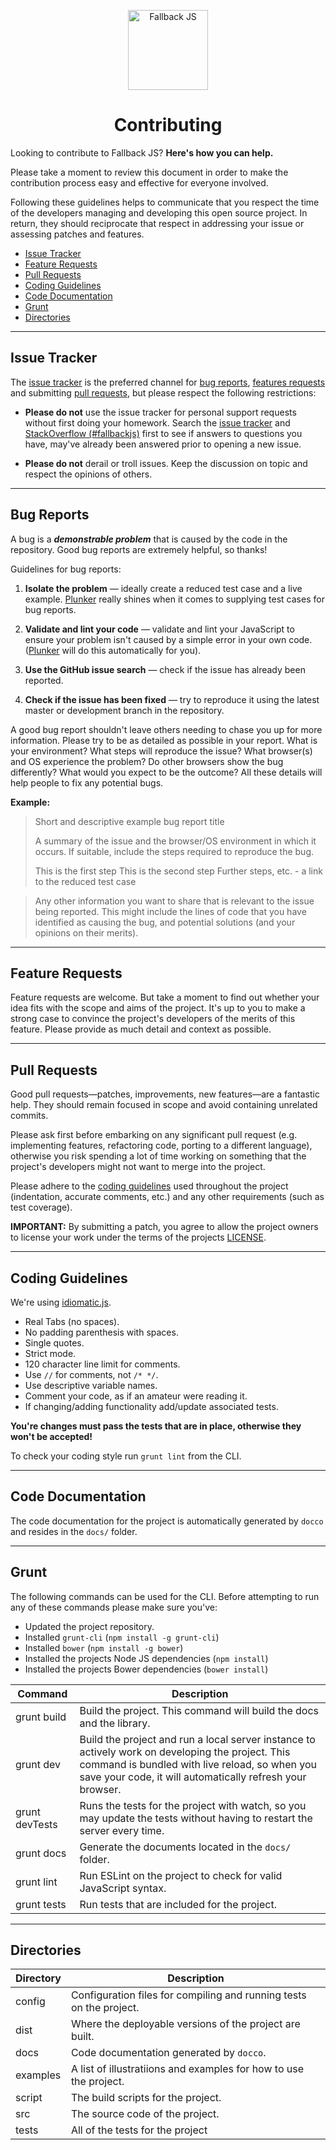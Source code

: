 <p align="center"><a href="http://fallback.io/" target="_blank"><img alt="Fallback JS" height="128" src="http://fallback.io/img/logo.png" /></a></p>
<h1 align="center">Contributing</h1>

Looking to contribute to Fallback JS? **Here's how you can help.**

Please take a moment to review this document in order to make the contribution process easy and effective for everyone involved.

Following these guidelines helps to communicate that you respect the time of the developers managing and developing this open source project. In return, they should reciprocate that respect in addressing your issue or assessing patches and features.

- [Issue Tracker](#issue-tracker)
- [Feature Requests](#feature-requests)
- [Pull Requests](#pull-requests)
- [Coding Guidelines](#coding-guidelines)
- [Code Documentation](#code-documentation)
- [Grunt](#grunt)
- [Directories](#directories)

---

## Issue Tracker

The [issue tracker](https://github.com/dolox/fallback/issues) is the preferred channel for [bug reports](#bug-reports), [features requests](#feature-requests) and submitting [pull requests](#pull-requests), but please respect the following restrictions:

- **Please do not** use the issue tracker for personal support requests without first doing your homework. Search the [issue tracker](https://github.com/dolox/fallback/issues) and [StackOverflow (#fallbackjs)](http://stackoverflow.com/questions/tagged/fallbackjs) first to see if answers to questions you have, may've already been answered prior to opening a new issue.

- **Please do not** derail or troll issues. Keep the discussion on topic and respect the opinions of others.

---

## Bug Reports

A bug is a ***demonstrable problem*** that is caused by the code in the repository. Good bug reports are extremely helpful, so thanks!

Guidelines for bug reports:

1. **Isolate the problem** — ideally create a reduced test case and a live example. [Plunker](http://plnkr.co/) really shines when it comes to supplying test cases for bug reports.

2. **Validate and lint your code** — validate and lint your JavaScript to ensure your problem isn't caused by a simple error in your own code. ([Plunker](http://plnkr.co/) will do this automatically for you).

3. **Use the GitHub issue search** — check if the issue has already been reported.

4. **Check if the issue has been fixed** — try to reproduce it using the latest master or development branch in the repository.

A good bug report shouldn't leave others needing to chase you up for more information. Please try to be as detailed as possible in your report. What is your environment? What steps will reproduce the issue? What browser(s) and OS experience the problem? Do other browsers show the bug differently? What would you expect to be the outcome? All these details will help people to fix any potential bugs.

**Example:**

> Short and descriptive example bug report title
>
> A summary of the issue and the browser/OS environment in which it occurs. If suitable, include the steps required to reproduce the bug.
>
> This is the first step
> This is the second step
> Further steps, etc.
> <url> - a link to the reduced test case

> Any other information you want to share that is relevant to the issue being reported. This might include the lines of code that you have identified as causing the bug, and potential solutions (and your opinions on their merits).

---

## Feature Requests

Feature requests are welcome. But take a moment to find out whether your idea fits with the scope and aims of the project. It's up to you to make a strong case to convince the project's developers of the merits of this feature. Please provide as much detail and context as possible.

---

## Pull Requests

Good pull requests—patches, improvements, new features—are a fantastic help. They should remain focused in scope and avoid containing unrelated commits.

Please ask first before embarking on any significant pull request (e.g. implementing features, refactoring code, porting to a different language), otherwise you risk spending a lot of time working on something that the project's developers might not want to merge into the project.

Please adhere to the [coding guidelines](#coding-guidelines) used throughout the project (indentation, accurate comments, etc.) and any other requirements (such as test coverage).

**IMPORTANT:** By submitting a patch, you agree to allow the project owners to license your work under the terms of the projects [LICENSE](https://github.com/dolox/fallback/blob/master/LICENSE.txt).

---

## Coding Guidelines

We're using [idiomatic.js](https://github.com/rwaldron/idiomatic.js/blob/master/readme.md).

- Real Tabs (no spaces).
- No padding parenthesis with spaces.
- Single quotes.
- Strict mode.
- 120 character line limit for comments.
- Use `//` for comments, not `/* */`.
- Use descriptive variable names.
- Comment your code, as if an amateur were reading it.
- If changing/adding functionality add/update associated tests.

**You're changes must pass the tests that are in place, otherwise they won't be accepted!**

To check your coding style run `grunt lint` from the CLI.

---

## Code Documentation

The code documentation for the project is automatically generated by `docco` and resides in the `docs/` folder.

---

## Grunt

The following commands can be used for the CLI. Before attempting to run any of these commands please make sure you've:

- Updated the project repository.
- Installed `grunt-cli` (`npm install -g grunt-cli`)
- Installed `bower` (`npm install -g bower`)
- Installed the projects Node JS dependencies (`npm install`)
- Installed the projects Bower dependencies (`bower install`)

| Command        | Description |
| -------------- | ----------- |
| grunt build    | Build the project. This command will build the docs and the library. |
| grunt dev      | Build the project and run a local server instance to actively work on developing the project. This command is bundled with live reload, so when you save your code, it will automatically refresh your browser. |
| grunt devTests | Runs the tests for the project with watch, so you may update the tests without having to restart the server every time. |
| grunt docs     | Generate the documents located in the `docs/` folder. |
| grunt lint     | Run ESLint on the project to check for valid JavaScript syntax. |
| grunt tests    | Run tests that are included for the project. |

---

## Directories

| Directory | Description |
| --------- | ----------- |
| config    | Configuration files for compiling and running tests on the project. |
| dist      | Where the deployable versions of the project are built. |
| docs      | Code documentation generated by `docco`. |
| examples  | A list of illustratiions and examples for how to use the project. |
| script    | The build scripts for the project. |
| src       | The source code of the project. |
| tests     | All of the tests for the project |
